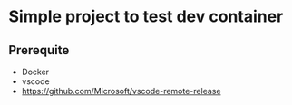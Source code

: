 # Simple project to test dev container

## Prerequite

* Docker
* vscode
* https://github.com/Microsoft/vscode-remote-release
